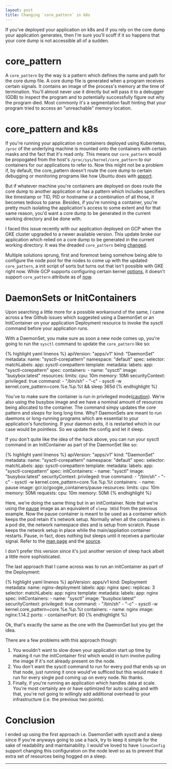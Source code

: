 ```yaml
---
layout: post
title: Changing `core_pattern` in k8s
---
```


If you've deployed your application on k8s and if you rely on the core dump your application generates, then I'm sure you'll scoff if it so happens that your core dump is not accessible all of a sudden.

# core_pattern
A `core_pattern` by the way is a pattern which defines the name and path for the core dump file. A core dump file is generated when a program receives certain signals. It contains an image of the process's memory at the time of termination. You'll almost never use it directly but will pass it to a debugger (GDB) to inspect the program and to potentially successfully figure out why the program died. Most commonly it's a segmentation fault hinting that your program tried to access an "unreachable" memory location.

# core_pattern and k8s
If you're running your application on containers deployed using Kubernetes, `/proc` of the underlying machine is mounted onto the containers with certain masks and the fact that it's read only. This means our `core_pattern` would be propogated from the host's `/proc/sys/kernel/core_pattern` to our containers for our applications to refer to. Now this might not be a problem if, by default, the core_pattern doesn't route the core dump to certain debugging or monitoring programs like how Ubuntu does with [apport](https://wiki.ubuntu.com/Apport).

But if whatever machine you're containers are deployed on does route the core dump to another application or has a pattern which includes specifiers like timestamp or TID, PID or hostname or a combination of all those, it becomes tedious to parse. Besides, if you're running a container, you're pretty much isolating the application's access to some extent and for that same reason, you'd want a core dump to be generated in the current working directory and be done with.

I faced this issue recently with our application deployed on GCP when the GKE cluster upgraded to a newer available version. This update broke our application which relied on a core dump to be generated in the current working directory. It was the dreaded `core_pattern` being [changed](https://github.com/kubernetes/kubernetes/pull/86329/files).

Multiple solutions sprung, first and foremost being somehow being able to configure the node pool for the nodes to come up with the updated `core_pattern`, a init script of sorts but turns out that isn't possible with GKE right now. While GCP supports configuring certain kernel [options](https://cloud.google.com/kubernetes-engine/docs/how-to/node-system-config), it doesn't support `core_pattern` attribute as of [now](https://cloud.google.com/kubernetes-engine/docs/how-to/node-system-config#sysctl-options).

# DaemonSets or InitContainers
Upon searching a little more for a possible workaround of the same, I came across a few Github issues which suggested using a DaemonSet or an InitContainer on your application Deployment resource to invoke the sysctl command before your application runs.

With a DaemonSet, you make sure as soon a new node comes up, you're going to run the `sysctl` command to update the `core_pattern` like so:

{% highlight yaml linenos %}
apiVersion: "apps/v1"
kind: "DaemonSet"
metadata:
  name: "sysctl-corepattern"
  namespace: "default"
spec:
  selector:
    matchLabels:
      app: sysctl-corepattern
  template:
    metadata:
      labels:
        app: "sysctl-corepattern"
    spec:
      containers:
        - name: "sysctl"
          image: "busybox:latest"
          resources:
            limits:
              cpu: 10m
              memory: 10Mi
          securityContext:
            privileged: true
          command:
            - "/bin/sh"
            - "-c"
            - sysctl -w kernel.core_pattern=core.%e.%p.%t && sleep 365d
{% endhighlight %}

You've to make sure the container is run in privileged mode([caution](https://kubernetes.io/docs/tasks/configure-pod-container/security-context/)). We're also using the busybox image and we have a nominal amount of resources being allocated to the container. The command simpy updates the core pattern and _sleeps_ for long long time. Why? DaemonSets are meant to run daemons or long-running programs which are essential to your application's functioning. If your daemon exits, it is restarted which in our case would be pointless. So we update the config and let it sleep.

If you don't quite like the idea of the hack above, you can run your sysctl command in an InitContainer as part of the DaemonSet like so:

{% highlight yaml linenos %}
apiVersion: "apps/v1"
kind: "DaemonSet"
metadata:
  name: "sysctl-corepattern"
  namespace: "default"
spec:
  selector:
    matchLabels:
      app: sysctl-corepattern
  template:
    metadata:
      labels:
        app: "sysctl-corepattern"
    spec:
      initContainers:
        - name: "sysctl"
          image: "busybox:latest"
          securityContext:
            privileged: true
          command:
            - "/bin/sh"
            - "-c"
            - sysctl -w kernel.core_pattern=core.%e.%p.%t
      containers:
        - name: pause
          image: gcr.io/google_containers/pause
          resources:
            limits:
              cpu: 10m
              memory: 50Mi
            requests:
              cpu: 10m
              memory: 50Mi
{% endhighlight %}

Here, we're doing the same thing but in an initContainer. Note that we're using the [pause](https://github.com/qzchenwl/google-containers/blob/master/pause-amd64/pause:latest) image as an equivalent of `sleep 365d` from the previous example. Now the pause container is meant to be used as a container which keeps the pod retain it's network setup. Normally when all the containers in a pod die, the network namespace dies and is setup from scratch. Pause keeps the network setup in place while the main/appliation container restarts. Pause, in fact, does nothing but sleeps until it receives a particular signal. Refer to the [man page](https://man7.org/linux/man-pages/man2/pause.2.html) and the [source](https://github.com/kubernetes/kubernetes/blob/a45aeb626c7f2303c49466ae52833cd410cf88f2/build/pause/linux/pause.c).

I don't prefer this version since it's just another version of sleep hack albeit a little more sophisticated.

The last approach that I came across was to run an initContainer as part of the Deployment:

{% highlight yaml linenos %}
apiVersion: apps/v1
kind: Deployment
metadata:
  name: nginx-deployment
  labels:
    app: nginx
spec:
  replicas: 3
  selector:
    matchLabels:
      app: nginx
  template:
    metadata:
      labels:
        app: nginx
    spec:
      initContainers:
        - name: "sysctl"
          image: "busybox:latest"
          securityContext:
            privileged: true
          command:
            - "/bin/sh"
            - "-c"
            - sysctl -w kernel.core_pattern=core.%e.%p.%t
      containers:
      - name: nginx
        image: nginx:1.14.2
        ports:
        - containerPort: 80
{% endhighlight %}

Ok, that's exactly the same as the one with the DaemonSet but you get the idea.

There are a few problems with this approach though:

1. You wouldn't want to slow down your application start up time by making it run the initContainer first which would in turn involve pulling the image if it's not already present on the node.
2. You don't want the sysctl command to run for every pod that ends up on that node, just running it once would've sufficed but this would make it run for every single pod coming up on every node. No thanks.
3. Finally, if you're running an application which handles data at scale. You're most certainly are or have optimized for auto scaling and with that, you're not going to willingly add additional overhead to your infrastructure (i.e. the previous two points).

# Conclusion
I ended up using the first approach i.e. DaemonSet with sysctl and a sleep since If you're anyways going to use a hack, try to keep it simple for the sake of readability and maintainability. I would've loved to have `linuxConfig` support changing this configuration on the node level so as to prevent that extra set of resources being hogged on a sleep.

---

